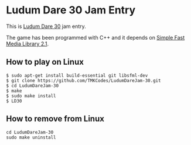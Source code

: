 Ludum Dare 30 Jam Entry
=======================

This is [Ludum Dare 30](http://www.ludumdare.com) jam entry. 

The game has been programmed with C++ and it depends on [Simple Fast Media Library 2.1](http://www.sfml-dev.org).

How to play on Linux
---------------------

```
$ sudo apt-get install build-essential git libsfml-dev
$ git clone https://github.com/TMKCodes/LudumDareJam-30.git
$ cd LudumDareJam-30
$ make
$ sudo make install
$ LD30
```

How to remove from Linux
------------------------

```
cd LudumDareJam-30
sudo make uninstall
```
